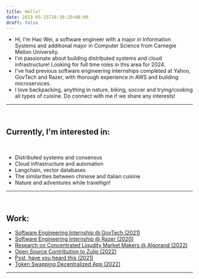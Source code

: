 ```yaml
---
title: Hello!
date: 2023-05-15T16:39:25+08:00
draft: false
---
```

* Hi, I'm Hao Wei, a software engineer with a major in Information Systems and additional major in Computer Science from Carnegie Mellon University.
* I'm passionate about building distributed systems and cloud infrastructure! Looking for full time roles in this area for 2024.
* I've had previous software engineering internships completed at Yahoo, GovTech and Razer, with thorough experience in AWS and building microservices.
* I love backpacking, anything in nature, biking, soccer and trying/cooking all types of cuisine. Do connect with me if we share any interests!

---
<br>

## Currently, I'm interested in: ## 
<br>

* Distributed systems and consensus
* Cloud infrastructure and automation
* Langchain, vector databases
* The similarities between chinese and italian cuisine
* Nature and adventures while travellign!

---
<br>

## Work: ##

* [Software Engineering Internship @ GovTech (2021)](www.google.com)
* [Software Engineering Internship @ Razer (2020)](www.google.com)
* [Research on Concentrated Liqudity Market Makers @ Algorand (2022)](https://github.com/AlgorandAMM/clmmamm/blob/main/Crypto_Project_Report.pdf)
* [Open Source Contribution to Zulip (2022)](https://github.com/zulip/zulip/pull/23811#issuecomment-1371486818)
* [Psst, have you heard this (2021)](www.google.com)
* [Token Swapping Decentralized App (2022)](www.google.com)

---